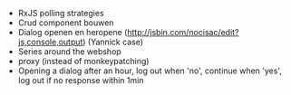 
- RxJS polling strategies
- Crud component bouwen
- Dialog openen en heropene (http://jsbin.com/nocisac/edit?js,console,output) (Yannick case)
- Series around the webshop
- proxy (instead of monkeypatching)
- Opening a dialog after an hour, log out when 'no', continue when 'yes', log out if no response within 1min